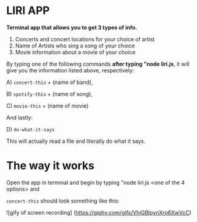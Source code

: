 # LIRI APP
**Terminal app that allows you to get 3 types of info.**

1) Concerts and concert locations for your choice of artist
2) Name of Artists who sing a song of your choice
3) Movie information about a movie of your choice

By typing one of the following commands **after typing "node liri.js**, it will give you the information listed above, respectively:

A) `concert-this` + (name of band),

B) `spotify-this` + (name of song),

C) `movie-this` + (name of movie)

And lastly: 

D) `do-what-it-says`

This will actually read a file and literally do what it says.


# The way it works

Open the app in terminal and begin by typing "node liri.js <one of the 4 options> and <your inquiry>

`concert-this` should look something like this:

![gify of screen recording]
(https://giphy.com/gifs/VhjGBIpynXro6XwVcC)